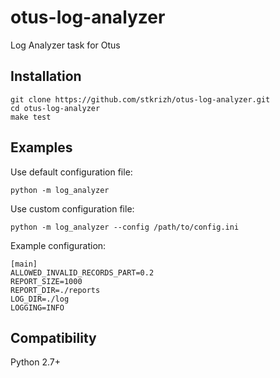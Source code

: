 # otus-log-analyzer
Log Analyzer task for Otus

## Installation

```
git clone https://github.com/stkrizh/otus-log-analyzer.git
cd otus-log-analyzer
make test
```

## Examples

Use default configuration file:
```
python -m log_analyzer
```

Use custom configuration file:
```
python -m log_analyzer --config /path/to/config.ini
```

Example configuration:
```
[main]
ALLOWED_INVALID_RECORDS_PART=0.2
REPORT_SIZE=1000
REPORT_DIR=./reports
LOG_DIR=./log
LOGGING=INFO
```

## Compatibility
Python 2.7+
